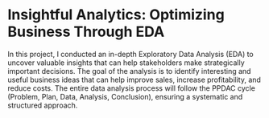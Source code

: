# Insightful Analytics: Optimizing Business Through EDA

In this project, I conducted an in-depth Exploratory Data Analysis (EDA) to uncover valuable insights that can help stakeholders make strategically important decisions. The goal of the analysis is to identify interesting and useful business ideas that can help improve sales, increase profitability, and reduce costs. The entire data analysis process will follow the PPDAC cycle (Problem, Plan, Data, Analysis, Conclusion), ensuring a systematic and structured approach.
